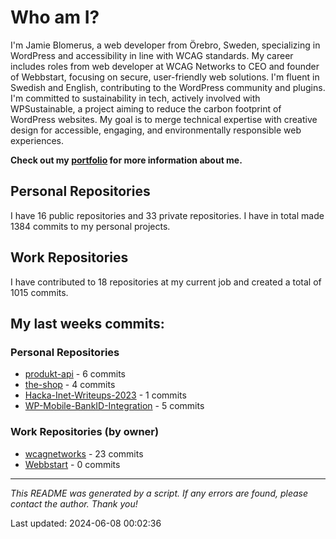 # Who am I?
I'm Jamie Blomerus, a web developer from Örebro, Sweden, specializing in WordPress and accessibility in line with WCAG standards. My career includes roles from web developer at WCAG Networks to CEO and founder of Webbstart, focusing on secure, user-friendly web solutions. I'm fluent in Swedish and English, contributing to the WordPress community and plugins. I'm committed to sustainability in tech, actively involved with WPSustainable, a project aiming to reduce the carbon footprint of WordPress websites. My goal is to merge technical expertise with creative design for accessible, engaging, and environmentally responsible web experiences.

**Check out my [portfolio](jamie.blomerus.se) for more information about me.**

## Personal Repositories
I have 16 public repositories and 33 private repositories. I have in total made 1384 commits to my personal projects.

## Work Repositories
I have contributed to 18 repositories at my current job and created a total of 1015 commits.
## My last weeks commits:
### Personal Repositories
* [produkt-api](https://github.com/Automatiserad-testning-och-testverktyg/produkt-api) - 6 commits
* [the-shop](https://github.com/Automatiserad-testning-och-testverktyg/the-shop) - 4 commits
* [Hacka-Inet-Writeups-2023](https://github.com/jamieblomerus/Hacka-Inet-Writeups-2023) - 1 commits
* [WP-Mobile-BankID-Integration](https://github.com/jamieblomerus/WP-Mobile-BankID-Integration) - 5 commits

### Work Repositories (by owner)
* [wcagnetworks](https://github.com/wcagnetworks) - 23 commits
* [Webbstart](https://github.com/Webbstart) - 0 commits

---

*This README was generated by a script. If any errors are found, please contact the author. Thank you!*

Last updated: 2024-06-08 00:02:36